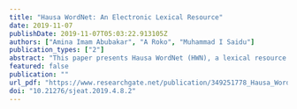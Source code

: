 ```yaml
---
title: "Hausa WordNet: An Electronic Lexical Resource"
date: 2019-11-07
publishDate: 2019-11-07T05:03:22.913105Z
authors: ["Amina Imam Abubakar", "A Roko", "Muhammad I Saidu"]
publication_types: ["2"]
abstract: "This paper presents Hausa WordNet (HWN), a lexical resource for Hausa language. The HWN extracts knowledge from a conventional Hausa dictionary and adopts a substructure of English and Hindi WordNet as it groups words based on different categories. The HWN Introduces pronunciation and the use of close class categories (CCC) to address the problem of missing pronunciation and coverage from existing WordNets. HWN is evaluated in comparison with existing WordNets (English and Hindi). The performance results show that HWN performs better ."
featured: false
publication: ""
url_pdf: "https://www.researchgate.net/publication/349251778_Hausa_WordNet_An_Electronic_Lexical_Resource"
doi: "10.21276/sjeat.2019.4.8.2"
---
```



